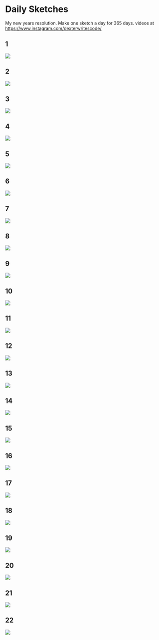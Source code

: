 # Daily Sketches
My new years resolution. Make one sketch a day for 365 days. 
videos at https://www.instagram.com/dexterwritescode/

## 1
![](thumbnails/01-01-17.png)
## 2
![](thumbnails/01-02-17.png)
## 3
![](thumbnails/01-03-17.png)
## 4
![](thumbnails/01-04-17.png)
## 5
![](thumbnails/01-05-17.png)
## 6
![](thumbnails/01-06-17.png)
## 7
![](thumbnails/01-07-17.png)
## 8
![](thumbnails/01-08-17.png)
## 9
![](thumbnails/01-09-17.png)
## 10
![](thumbnails/01-10-17.png)
## 11
![](thumbnails/01-11-17.png)
## 12
![](thumbnails/01-12-17.png)
## 13
![](thumbnails/01-13-17.png)
## 14
![](thumbnails/01-14-17.png)
## 15
![](thumbnails/01-15-17.png)
## 16
![](thumbnails/01-16-17.png)
## 17
![](thumbnails/01-17-17.png)
## 18
![](thumbnails/01-18-17.png)
## 19
![](thumbnails/01-19-17.png)
## 20
![](thumbnails/01-20-17.png)
## 21
![](thumbnails/01-21-17.png)
## 22
![](thumbnails/01-22-17.png)

